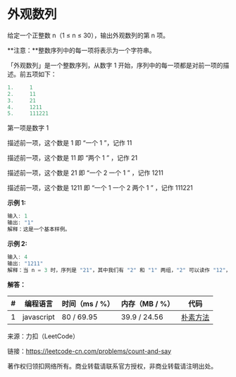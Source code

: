 # 外观数列

给定一个正整数 n（1 ≤ n ≤ 30），输出外观数列的第 n 项。

**注意：**整数序列中的每一项将表示为一个字符串。

「外观数列」是一个整数序列，从数字 1 开始，序列中的每一项都是对前一项的描述。前五项如下：

``` javascript
1.     1
2.     11
3.     21
4.     1211
5.     111221
```

第一项是数字 1

描述前一项，这个数是 1 即 “一个 1 ”，记作 11

描述前一项，这个数是 11 即 “两个 1 ” ，记作 21

描述前一项，这个数是 21 即 “一个 2 一个 1 ” ，记作 1211

描述前一项，这个数是 1211 即 “一个 1 一个 2 两个 1 ” ，记作 111221

**示例 1:**

``` javascript
输入: 1
输出: "1"
解释：这是一个基本样例。
```

**示例 2:**

``` javascript
输入: 4
输出: "1211"
解释：当 n = 3 时，序列是 "21"，其中我们有 "2" 和 "1" 两组，"2" 可以读作 "12"，也就是出现频次 = 1 而 值 = 2；类似 "1" 可以读作 "11"。所以答案是 "12" 和 "11" 组合在一起，也就是 "1211"。
```

**解答：**

**#**|**编程语言**|**时间（ms / %）**|**内存（MB / %）**|**代码**
--|--|--|--|--
1|javascript|80 / 69.95|39.9 / 24.56|[朴素方法](./javascript/ac_v1.js)

来源：力扣（LeetCode）

链接：https://leetcode-cn.com/problems/count-and-say

著作权归领扣网络所有。商业转载请联系官方授权，非商业转载请注明出处。
